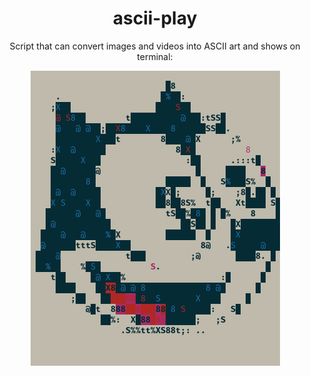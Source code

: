 <h1 align="center"> ascii-play </h1>
<p align="center">Script that can convert images and videos into ASCII art and shows on terminal:</p>

<p align="center">
  <img src="https://github.com/glauau/ascii-play/blob/main/image-example.png" alt="Here is an example of what the image looks like:" />
</p>

